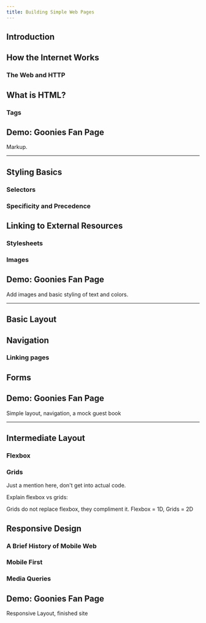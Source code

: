 ```yaml
---
title: Building Simple Web Pages
---
```


## Introduction

## How the Internet Works

### The Web and HTTP

## What is HTML?

### Tags

## Demo: Goonies Fan Page

Markup.

---

## Styling Basics

### Selectors

### Specificity and Precedence

## Linking to External Resources

### Stylesheets

### Images

## Demo: Goonies Fan Page

Add images and basic styling of text and colors.

---

## Basic Layout

## Navigation

### Linking pages

## Forms

## Demo: Goonies Fan Page

Simple layout, navigation, a mock guest book

---

## Intermediate Layout

### Flexbox

### Grids

Just a mention here, don't get into actual code.

Explain flexbox vs grids:

Grids do not replace flexbox, they compliment it. Flexbox = 1D, Grids = 2D

## Responsive Design

### A Brief History of Mobile Web

### Mobile First

### Media Queries

## Demo: Goonies Fan Page

Responsive Layout, finished site
